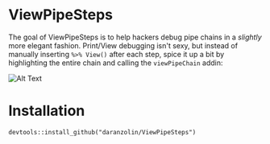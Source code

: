 # ViewPipeSteps

The goal of ViewPipeSteps is to help hackers debug pipe chains in a *slightly* more elegant fashion. Print/View debugging isn't sexy, but instead of manually inserting `%>% View()` after each step, spice it up a bit by highlighting the entire chain and calling the `viewPipeChain` addin:

![Alt Text](https://media.giphy.com/media/24p7Q2DkFpy5slRhOy/giphy.gif)

# Installation

```
devtools::install_github("daranzolin/ViewPipeSteps")

```
